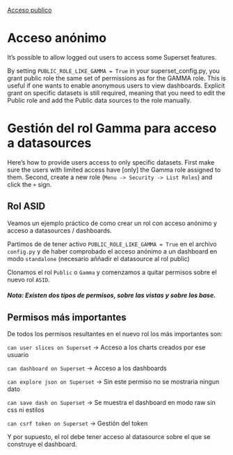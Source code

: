 [Acceso publico](https://superset.incubator.apache.org/security.html?highlight=public#public)

# Acceso anónimo
It’s possible to allow logged out users to access some Superset features.

By setting `PUBLIC_ROLE_LIKE_GAMMA = True` in your superset_config.py, you grant public role the same set of permissions as for the GAMMA role. This is useful if one wants to enable anonymous users to view dashboards. Explicit grant on specific datasets is still required, meaning that you need to edit the Public role and add the Public data sources to the role manually.

# Gestión del rol Gamma para acceso a datasources
Here’s how to provide users access to only specific datasets. First make sure the users with limited access have [only] the Gamma role assigned to them. Second, create a new role (`Menu -> Security -> List Roles`) and click the `+` sign.

## Rol ASID
Veamos un ejemplo práctico de como crear un rol con acceso anónimo y acceso a datasources / dashboards.

Partimos de de tener activo `PUBLIC_ROLE_LIKE_GAMMA = True` en el archivo `config.py` y de haber comprobado el acceso anónimo a un dashboard en modo `standalone` (necesario aññadir el datasource al rol public)

Clonamos el rol `Public` o `Gamma` y comenzamos a quitar permisos sobre el nuevo rol `ASID`.

##### Nota: Existen dos tipos de permisos, sobre las vistas y sobre los base.

## Permisos más importantes
De todos los permisos resultantes en el nuevo rol los más importantes son:

`can user slices on Superset` -> Acceso a los charts creados por ese usuario

`can dashboard on Superset` -> Acceso a los dashboards

`can explore json on Superset` -> Sin este permiso no se mostraria ningun dato 

`can save dash on Superset` -> Se muestra el dashboard en modo raw sin css ni estilos

`can csrf token on Superset` -> Gestión del token


Y por supuesto, el rol debe tener acceso al datasource sobre el que se construye el dashboard.
